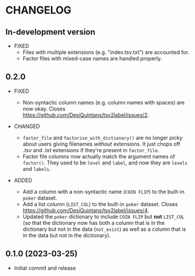 # CHANGELOG


## In-development version

- FIXED
    - Files with multiple extensions (e.g. "index.tsv.txt") are accounted for.
    - Factor files with mixed-case names are handled properly.



## 0.2.0

- FIXED
    - Non-syntactic column names (e.g. column names with spaces) are now okay. Closes <https://github.com/DesiQuintans/tsv2label/issues/2>.

- CHANGED
    - `factor_file` and `factorise_with_dictionary()` are no longer picky about users giving filenames *without* extensions. It just chops off  *.tsv* and *.txt* extensions if they're present in `factor_file`.
    - Factor file columns now actually match the argument names of `factor()`. They used to be `level` and `label`, and now they are `levels` and `labels`.

- ADDED
    - Add a column with a non-syntactic name (`COIN FLIP`) to the built-in `poker` dataset. 
    - Add a list column (`LIST_COL`) to the built-in `poker` dataset. Closes <https://github.com/DesiQuintans/tsv2label/issues/4>.
    - Updated the `poker` dictionary to include `COIN FLIP` but **not** `LIST_COL` (so that the dictionary now has both a column that is in the dictionary but not in the data (`not_exist`) as well as a column that is in the data but not in the dictionary).



## 0.1.0 (2023-03-25)

- Initial commit and release
